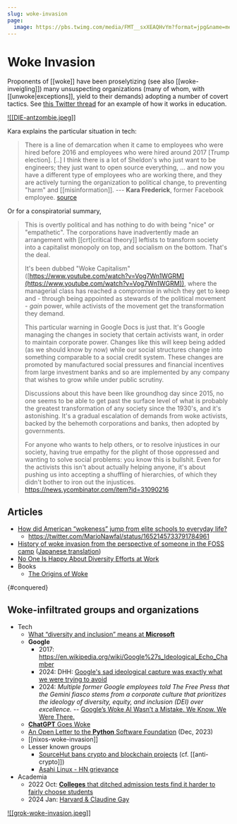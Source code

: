 ```yaml
---
slug: woke-invasion
page:
  image: https://pbs.twimg.com/media/FMT__sxXEAQHvYm?format=jpg&name=medium
---
```



# Woke Invasion

Proponents of [[woke]] have been proselytizing (see also [[woke-inveigling]]) many unsuspecting organizations (many of whom, with [[unwoke|exceptions]], yield to their demands) adopting a number of covert tactics.  See [this Twitter thread](https://old.reddit.com/r/TheMotte/comments/orsvle/culture_war_roundup_for_the_week_of_july_26_2021/h6woer9/?sort=top) for an example of how it works in education.

[![[DIE-antzombie.jpeg]]](https://twitter.com/ConceptualJames/status/1496602448018001931)

Kara explains the particular situation in tech:

> There is a line of demarcation when it came to employees who were hired before 2016 and employees who were hired around 2017 [Trump election]. [..] I think there is a lot of Sheldon's who just want to be engineers; they just want to open source everything, ... and now you have a different type of employees who are working there, and they are actively turning the organization to political change, to preventing "harm" and [[misinformation]].  --- **Kara Frederick**, former Facebook employee. [source](https://twitter.com/Heritage/status/1491796241386074118)

Or for a conspiratorial summary,

> This is overtly political and has nothing to do with being "nice" or "empathetic". The corporations have inadvertently made an arrangement with [[crt|critical theory]] leftists to transform society into a capitalist monopoly on top, and socialism on the bottom. That's the deal.
>
> It's been dubbed "Woke Capitalism" ([https://www.youtube.com/watch?v=Vog7Wn1WGRM](https://www.youtube.com/watch?v=Vog7Wn1WGRM)), where the managerial class has reached a compromise in which they get to keep and - through being appointed as stewards of the political movement - _gain_ power, while activists of the movement get the transformation they demand.
>
> This particular warning in Google Docs is just that. It's Google managing the changes in society that certain activists want, in order to maintain corporate power. Changes like this will keep being added (as we should know by now) while our social structures change into something comparable to a social credit system. These changes are promoted by manufactured social pressures and financial incentives from large investment banks and so are implemented by any company that wishes to grow while under public scrutiny.
>
> Discussions about this have been like groundhog day since 2015, no one seems to be able to get past the surface level of what is probably the greatest transformation of any society since the 1930's, and it's astonishing. It's a gradual escalation of demands from woke activists, backed by the behemoth corporations and banks, then adopted by governments.
> 
> For anyone who wants to help others, or to resolve injustices in our society, having true empathy for the plight of those oppressed and wanting to solve social problems: you know this is bullshit. Even for the activists this isn't about actually helping anyone, it's about pushing us into accepting a shuffling of hierarchies, of which they didn't bother to iron out the injustices. https://news.ycombinator.com/item?id=31090216

## Articles

- [How did American “wokeness” jump from elite schools to everyday life?](https://old.reddit.com/r/TheMotte/comments/pecd0o/culture_war_roundup_for_the_week_of_august_30_2021/hbklxdw/?sort=top)
  - https://twitter.com/MarioNawfal/status/1652145733791784961
- [History of woke invasion from the perspective of someone in the FOSS camp](https://gleasonator.com/@PhenomX6@fedi.pawlicker.com/posts/AMUMdYJWpMpLyeFAy8) ([Japanese translation](https://web.gnusocial.jp/post/2022/08/21/))
- [No One Is Happy About Diversity Efforts at Work](https://news.ycombinator.com/item?id=36571407)
- Books
  - [The Origins of Woke](https://twitter.com/elonmusk/status/1704994439318372548)

{#conquered}
## Woke-infiltrated groups and organizations

- Tech
  - [What “diversity and inclusion” means at **Microsoft**](https://news.ycombinator.com/item?id=33165844)
  - **Google**
      - 2017: https://en.wikipedia.org/wiki/Google%27s_Ideological_Echo_Chamber
      - 2024: DHH: [Google's sad ideological capture was exactly what we were trying to avoid](https://world.hey.com/dhh/google-s-sad-ideological-capture-was-exactly-what-we-were-trying-to-avoid-67fad361)
      - 2024: *Multiple former Google employees told The Free Press that the Gemini fiasco stems from a corporate culture that prioritizes the ideology of diversity, equity, and inclusion (DEI) over excellence.* -- [Google’s Woke AI Wasn’t a Mistake. We Know. We Were There.](https://www.thefp.com/p/ex-google-employees-woke-gemini-culture-broken)
  - [**ChatGPT** Goes Woke](https://www.nationalreview.com/corner/chatgpt-goes-woke/)
  - [An Open Letter to the **Python** Software Foundation](https://news.ycombinator.com/item?id=38542330) (Dec, 2023)
  - [[nixos-woke-invasion]]
  - Lesser known groups
    - [SourceHut bans crypto and blockchain projects](https://news.ycombinator.com/item?id=33403780) (cf. [[anti-crypto]])
    - [Asahi Linux - HN grievance](https://news.ycombinator.com/item?id=36230649)
- Academia
  - 2022 Oct: [**Colleges** that ditched admission tests find it harder to fairly choose students](https://news.ycombinator.com/item?id=33298336)
  - 2024 Jan: [Harvard & Claudine Gay](https://twitter.com/BillAckman/status/1742441534627184760)

[![[grok-woke-invasion.jpeg]]](https://twitter.com/stillgray/status/1721961880128778283)
